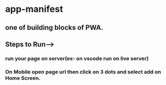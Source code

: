 # app-manifest

## one of building blocks of PWA.

## Steps to Run-->

### run your page on server(ex- on vscode run on live server)

### On Mobile open page url then click on 3 dots and select add on Home Screen.

